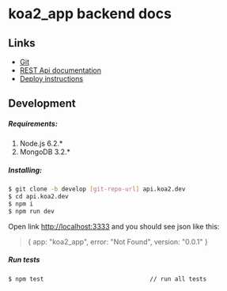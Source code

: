 # koa2_app backend docs
## Links
  - [Git](https://github.com/klik1301/ko2_api.git)
  - [REST Api documentation](docs/RESTApi.MD)
  - [Deploy instructions](docs/Deploy.MD)

## Development
##### Requirements:
1. Node.js 6.2.*
2. MongoDB 3.2.*

##### Installing:
```sh
$ git clone -b develop [git-repo-url] api.koa2.dev
$ cd api.koa2.dev
$ npm i
$ npm run dev
```
Open link [http://localhost:3333](http://localhost:3333) and you should see json like this:
> { app: "koa2_app", error: "Not Found", version: "0.0.1" }

##### Run tests
```sh
$ npm test                              // run all tests
```

